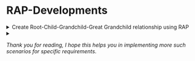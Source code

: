 # RAP-Developments
<details>
  <summary>Create Root-Child-Grandchild-Great Grandchild relationship using RAP</summary>

## Create Root-Child-Grandchild-Great Grandchild relationship using RAP

### Introduction

While discovering RAP, I came across a requirement to create a draft enabled application with Root-Child-Grandchild-Great Grandchild node. While determining feasibility and tips to create such application I was referred to a [Technology Blogs by SAP](https://community.sap.com/t5/technology-blogs-by-sap/bg-p/technology-blog-sap) which explained [How to design managed RAP business objects with 3 or more levels of nodes](https://community.sap.com/t5/technology-blogs-by-sap/how-to-design-managed-rap-business-objects-with-3-or-more-levels-of-nodes/ba-p/13534811) and confirmed the feasibility of such application but took some time to understand all the preparation work while designing the flow of the entities, interface views, projection views and behavior definitions.

In this blog, I will be highlighting my key findings and share sample code created using Eclipse and Demo Objects.

### What is required?

To implement Root-Child-Grand Child-Great Grand Child relationship between entities you will need following things:

1. BTP Trial Account with ABAP Service instance or OnPrem S4HANA which supports RAP\
2. Eclipse\
3. Understanding of RAP Managed/Unmanaged Scenario\
4. Go through [How to design managed RAP business objects with 3 or more levels of nodes](https://community.sap.com/t5/technology-blogs-by-sap/how-to-design-managed-rap-business-objects-with-3-or-more-levels-of-nodes/ba-p/13534811) and RAP( Restful ABAP programming) for [OnPrem S4HANA to get started with the basics](https://community.sap.com/t5/technology-blogs-by-members/rap-restful-abap-programming-for-onprem-s4hana/ba-p/13467651).\

<details open>
<summary>Step 1</summary>
  
### Step 1
Create relevant Packages and Transport Request as required, start with creating tables for Root, Child, Grand Child and Great Grand Child as shown below:

Root Node
```ABAP
@EndUserText.label : 'Root Node'
@AbapCatalog.enhancement.category : #NOT_EXTENSIBLE
@AbapCatalog.tableCategory : #TRANSPARENT
@AbapCatalog.deliveryClass : #A
@AbapCatalog.dataMaintenance : #RESTRICTED
define table zzt_root {
  key client         : abap.clnt not null;
  key uuid_root      : sysuuid_x16 not null;
  semantickey_root   : abap.char(10);
  description        : abap.char(255);
  createdby          : abp_creation_user;
  createdat          : abp_creation_tstmpl;
  changedby          : abp_locinst_lastchange_user;
  lastchangedat      : abp_lastchange_tstmpl;
  locallastchangedat : abp_locinst_lastchange_tstmpl;
}
```

Child Node
```ABAP
@EndUserText.label : 'Child Node'
@AbapCatalog.enhancement.category : #NOT_EXTENSIBLE
@AbapCatalog.tableCategory : #TRANSPARENT
@AbapCatalog.deliveryClass : #A
@AbapCatalog.dataMaintenance : #RESTRICTED
define table zzt_child {
  key client         : abap.clnt not null;
  key uuid_child     : sysuuid_x16 not null;
  semantickey_child  : abap.char(10);
  description        : abap.char(255);
  uuid_root          : sysuuid_x16;
  createdby          : abp_creation_user;
  createdat          : abp_creation_tstmpl;
  changedby          : abp_locinst_lastchange_user;
  lastchangedat      : abp_lastchange_tstmpl;
  locallastchangedat : abp_locinst_lastchange_tstmpl;
}
```

Grand Child
```ABAP
@EndUserText.label : 'Grand Child Node'
@AbapCatalog.enhancement.category : #NOT_EXTENSIBLE
@AbapCatalog.tableCategory : #TRANSPARENT
@AbapCatalog.deliveryClass : #A
@AbapCatalog.dataMaintenance : #RESTRICTED
define table zzt_gchild {
  key client         : abap.clnt not null;
  key uuid_gchild    : sysuuid_x16 not null;
  semantickey_gchild : abap.char(10);
  description        : abap.char(255);
  uuid_root          : sysuuid_x16;
  uuid_child         : sysuuid_x16;
  createdby          : abp_creation_user;
  createdat          : abp_creation_tstmpl;
  changedby          : abp_locinst_lastchange_user;
  lastchangedat      : abp_lastchange_tstmpl;
  locallastchangedat : abp_locinst_lastchange_tstmpl;
}
```

Great Grand Child
```ABAP
@EndUserText.label : 'Great Grand Child Node'
@AbapCatalog.enhancement.category : #NOT_EXTENSIBLE
@AbapCatalog.tableCategory : #TRANSPARENT
@AbapCatalog.deliveryClass : #A
@AbapCatalog.dataMaintenance : #RESTRICTED
define table zzt_ggchild {
  key client          : abap.clnt not null;
  key uuid_ggchild    : sysuuid_x16 not null;
  semantickey_ggchild : abap.char(10);
  description         : abap.char(255);
  uuid_root           : sysuuid_x16;
  uuid_child          : sysuuid_x16;
  uuid_gchild         : sysuuid_x16;
  createdby           : abp_creation_user;
  createdat           : abp_creation_tstmpl;
  changedby           : abp_locinst_lastchange_user;
  lastchangedat       : abp_lastchange_tstmpl;
  locallastchangedat  : abp_locinst_lastchange_tstmpl;
}
```

**_Note:_ Please add only one UUID as key and add reference to Root, Child and Grand Child Keys to respective entities as shown in above tables.**
</details>

<details open>
<summary>Step 2</summary>

### Step 2
Once the tables are created, you can use "Generate ABAP Repository Objects" to quickly generate below objects:

1. View Entities
2. Metadata Extensions
3. Projection Views
4. View Entity Behavior Definition
5. Projection Behavior Definition
6. Service Definition
7. Service Binding

As we are creating Root-Child-Grand Child-Great Grand Child relationship, we only need Objects 4,5,6 and 7 only for the Root Entity. Whereas Object 1,2 and 3 are needed for all 4 Entities. Please create this object manually if "Generate ABAP Repository Objects" functionality is not available for older OnPrem S4HANA versions.

Once you have created all 7 objects for Root Entity, you should be able to preview the Fiori Elements Application from Service Binding. Once the Root Entity is created, you can create remaining objects for Child, Grand Child and Great Grand Child manually.

</details>

<details open>
<summary>Detour</summary>

### Detour

After completing the entire development, during testing I observed that for some weird reason I was not able to navigate to object page of Grand Child and Great Grand Child entity with V4 UI. After spending some additional time trying to resolve the issue, I came across a Question RAP - Unable to Navigate to details object page while going through the solutions I decided to switch from V4 UI to V2 UI and it worked. I am still not sure why did it behaved in such way and will have to explore further. In actual scenario, I added the Object Page manually in Page Map and manifest in BAS and that solved the issue after deployment.

![Service Binding for Root Entity](https://github.com/shindechaitanya15/RAP-Developments/blob/main/RAP%20Development%20Images/Service%20Binding%20for%20Root%20Entity.png)
</details>

<details open>
  <summary>Step 3</summary>
  
### Step 3

  Now for the crucial part of this development.

1. Interface Views with Compositions and Associations.
2. Projection Views with "Redirected to parent/ Redirected to composition child".
3. Behavior Definition for Interface Views and Projection.

Interface View for Root Entity
```ABAP
@AccessControl.authorizationCheck: #NOT_REQUIRED
@Metadata.allowExtensions: true
@EndUserText.label: '###GENERATED Core Data Service Entity'
define root view entity ZR_ZT_ROOT
  as select from zzt_root as Root
  composition [*] of ZR_ZT_CHILD as _Child
  association [0..*] to ZR_ZT_GCHILD as _GrandChild on $projection.UuidRoot = _GrandChild.UuidRoot
  association [0..*] to ZR_ZT_GGCHILD as _GreatGrandChild on $projection.UuidRoot = _GreatGrandChild.UuidRoot
{
  key uuid_root as UuidRoot,
  semantickey_root as SemantickeyRoot,
  description as Description,
  @Semantics.user.createdBy: true
  createdby as Createdby,
  @Semantics.systemDateTime.createdAt: true
  createdat as Createdat,
  @Semantics.user.localInstanceLastChangedBy: true
  changedby as Changedby,
  @Semantics.systemDateTime.lastChangedAt: true
  lastchangedat as Lastchangedat,
  @Semantics.systemDateTime.localInstanceLastChangedAt: true
  locallastchangedat as Locallastchangedat,
  _Child,
  _GrandChild,
  _GreatGrandChild
}
```

Interface View for Child Entity
```ABAP
@AccessControl.authorizationCheck: #NOT_REQUIRED
@EndUserText.label: 'View Entity for ZTT_CHILD'
@Metadata.ignorePropagatedAnnotations: true
define view entity ZR_ZT_CHILD
  as select from zzt_child
  association        to parent ZR_ZT_ROOT as _Root            on $projection.UuidRoot = _Root.UuidRoot
  composition [*] of ZR_ZT_GCHILD         as _GrandChild
  association [0..*] to ZR_ZT_GGCHILD     as _GreatGrandChild on $projection.UuidChild = _GreatGrandChild.UuidChild
{
  key uuid_child         as UuidChild,
      semantickey_child  as SemantickeyChild,
      description        as Description,
      uuid_root          as UuidRoot,
      @Semantics.user.createdBy: true
      createdby          as Createdby,
      @Semantics.systemDateTime.createdAt: true
      createdat          as Createdat,
      @Semantics.user.localInstanceLastChangedBy: true
      changedby          as Changedby,
      @Semantics.systemDateTime.lastChangedAt: true
      lastchangedat      as Lastchangedat,
      @Semantics.systemDateTime.localInstanceLastChangedAt: true
      locallastchangedat as Locallastchangedat,
      _Root,
      _GrandChild,
      _GreatGrandChild
}
```

Interface View for Grandchild Entity
```ABAP
@AbapCatalog.viewEnhancementCategory: [#NONE]
@AccessControl.authorizationCheck: #NOT_REQUIRED
@EndUserText.label: 'View Entity for ZTT_GCHILD'
@Metadata.ignorePropagatedAnnotations: true
@ObjectModel.usageType:{
    serviceQuality: #X,
    sizeCategory: #S,
    dataClass: #MIXED
}
define view entity ZR_ZT_GCHILD
  as select from zzt_gchild
  association to ZR_ZT_ROOT         as _Root  on $projection.UuidRoot = _Root.UuidRoot
  association to parent ZR_ZT_CHILD as _Child on $projection.UuidChild = _Child.UuidChild
  composition [*] of ZR_ZT_GGCHILD  as _GreatGrandChild
{
  key uuid_gchild        as UuidGchild,
      semantickey_gchild as SemantickeyGchild,
      description        as Description,
      uuid_root          as UuidRoot,
      uuid_child         as UuidChild,
      @Semantics.user.createdBy: true
      createdby          as Createdby,
      @Semantics.systemDateTime.createdAt: true
      createdat          as Createdat,
      @Semantics.user.localInstanceLastChangedBy: true
      changedby          as Changedby,
      @Semantics.systemDateTime.lastChangedAt: true
      lastchangedat      as Lastchangedat,
      @Semantics.systemDateTime.localInstanceLastChangedAt: true
      locallastchangedat as Locallastchangedat,
      _Root,
      _Child,
      _GreatGrandChild
}
```

Interface View for Great Grandchild Entity
```ABAP
@AbapCatalog.viewEnhancementCategory: [#NONE]
@AccessControl.authorizationCheck: #NOT_REQUIRED
@EndUserText.label: 'View Entity for ZTT_GGCHILD'
@Metadata.ignorePropagatedAnnotations: true
@ObjectModel.usageType:{
    serviceQuality: #X,
    sizeCategory: #S,
    dataClass: #MIXED
}
define view entity ZR_ZT_GGCHILD
  as select from zzt_ggchild
  association to ZR_ZT_ROOT          as _Root       on $projection.UuidRoot = _Root.UuidRoot
  association to ZR_ZT_CHILD         as _Child      on $projection.UuidChild = _Child.UuidChild
  association to parent ZR_ZT_GCHILD as _GrandChild on $projection.UuidGchild = _GrandChild.UuidGchild
{
  key uuid_ggchild        as UuidGgchild,
      semantickey_ggchild as SemantickeyGgchild,
      description         as Description,
      uuid_root           as UuidRoot,
      uuid_child          as UuidChild,
      uuid_gchild         as UuidGchild,
      @Semantics.user.createdBy: true
      createdby           as Createdby,
      @Semantics.systemDateTime.createdAt: true
      createdat           as Createdat,
      @Semantics.user.localInstanceLastChangedBy: true
      changedby           as Changedby,
      @Semantics.systemDateTime.lastChangedAt: true
      lastchangedat       as Lastchangedat,
      @Semantics.systemDateTime.localInstanceLastChangedAt: true
      locallastchangedat  as Locallastchangedat,
      _Root,
      _Child,
      _GrandChild
}
```

Projection View for Root Entity
```ABAP
@Metadata.allowExtensions: true
@EndUserText.label: 'Root'
@AccessControl.authorizationCheck: #NOT_REQUIRED
define root view entity ZC_ZT_ROOT
  provider contract transactional_query
  as projection on ZR_ZT_ROOT
{
  key UuidRoot,
  SemantickeyRoot,
  Description,
  Createdby,
  Createdat,
  Changedby,
  Lastchangedat,
  Locallastchangedat,
  _Child: redirected to composition child ZC_ZT_CHILD,
  _GrandChild: redirected to ZC_ZT_GCHILD,
  _GreatGrandChild: redirected to ZC_ZT_GGCHILD
}
```

Projection View for Child Entity
```ABAP
@AccessControl.authorizationCheck: #NOT_REQUIRED
@EndUserText.label: 'Child'
@Metadata.ignorePropagatedAnnotations: true
@Metadata.allowExtensions: true
define view entity ZC_ZT_CHILD
 as projection on ZR_ZT_CHILD
{
    key UuidChild,
    SemantickeyChild,
    Description,
    UuidRoot,
    Createdby,
    Createdat,
    Changedby,
    Lastchangedat,
    Locallastchangedat,
    /* Associations */
    _Root: redirected to parent ZC_ZT_ROOT,
    _GrandChild: redirected to composition child ZC_ZT_GCHILD,
    _GreatGrandChild: redirected to ZC_ZT_GGCHILD
}
```

Projection View for Grandchild Entity
```ABAP
@AccessControl.authorizationCheck: #NOT_REQUIRED
@EndUserText.label: 'Grand Child'
@Metadata.ignorePropagatedAnnotations: true
@Metadata.allowExtensions: true
define view entity ZC_ZT_GCHILD
  as projection on ZR_ZT_GCHILD
{
  key UuidGchild,
      SemantickeyGchild,
      Description,
      UuidRoot,
      UuidChild,
      Createdby,
      Createdat,
      Changedby,
      Lastchangedat,
      Locallastchangedat,
      /* Associations */
      _Child           : redirected to parent ZC_ZT_CHILD,
      _GreatGrandChild : redirected to composition child ZC_ZT_GGCHILD,
      _Root            : redirected to ZC_ZT_ROOT
}
```

Projection View for Great Grandchild Entity
```ABAP
@AccessControl.authorizationCheck: #NOT_REQUIRED
@EndUserText.label: 'Great Grand Child'
@Metadata.ignorePropagatedAnnotations: true
@Metadata.allowExtensions: true
define view entity ZC_ZT_GGCHILD as projection on ZR_ZT_GGCHILD
{
    key UuidGgchild,
    SemantickeyGgchild,
    Description,
    UuidRoot,
    UuidChild,
    UuidGchild,
    Createdby,
    Createdat,
    Changedby,
    Lastchangedat,
    Locallastchangedat,
    /* Associations */
    _Child: redirected to ZC_ZT_CHILD,
    _GrandChild: redirected to parent ZC_ZT_GCHILD,
    _Root: redirected to ZC_ZT_ROOT
}
```

Feel free to implement Metadata Extensions or Add UI Annotation as per your requirement, I have decided to include only one UI Annotation below for Line-Item Reference.

```ABAP
@ui.facet: [ {
    label: 'General Information',
    id: 'GeneralInfo',
    purpose: #STANDARD,
    position: 10 ,
    type: #IDENTIFICATION_REFERENCE
  },
  { id: 'Child',
        purpose: #STANDARD,
        label: 'Grand Child',
        type: #LINEITEM_REFERENCE,
        position: 20,
        targetElement: '_GrandChild'
      }
   ]
```

</details>

<details open>
  <summary>Step 4</summary>

### Step 4

Behavior Definition for Interface Views
```ABAP
managed implementation in class ZBP_R_ZT_ROOT unique;
strict ( 2 );
with draft;
define behavior for ZR_ZT_ROOT alias Root
persistent table zzt_root
draft table zzt_root_d
etag master Locallastchangedat
lock master total etag Lastchangedat
authorization master ( global )

{
  field ( readonly )
  UuidRoot,
  Createdby,
  Createdat,
  Changedby,
  Lastchangedat,
  Locallastchangedat;

  field ( numbering : managed )
  UuidRoot;


  create;
  update;
  delete;

  draft action Activate optimized;
  draft action Discard;
  draft action Edit;
  draft action Resume;
  draft determine action Prepare;

  association _Child { create; with draft; }
  association _GrandChild { with draft; }
  association _GreatGrandChild { with draft; }

  mapping for zzt_root
    {
      UuidRoot           = uuid_root;
      SemantickeyRoot    = semantickey_root;
      Description        = description;
      Createdby          = createdby;
      Createdat          = createdat;
      Changedby          = changedby;
      Lastchangedat      = lastchangedat;
      Locallastchangedat = locallastchangedat;
    }
}

define behavior for ZR_ZT_CHILD alias Child
persistent table zzt_child
draft table zzt_child_d
lock dependent by _Root
authorization dependent by _Root
etag master Lastchangedat
{
  field ( readonly )
  UuidRoot,
  Createdby,
  Createdat,
  Changedby,
  Lastchangedat,
  Locallastchangedat;

  field ( numbering : managed, readonly ) UuidChild;

  association _Root { with draft; }
  association _GrandChild { create; with draft; }
  association _GreatGrandChild { with draft; }

  update;
  delete;

  mapping for zzt_child
    {
      UuidChild          = uuid_child;
      SemantickeyChild   = semantickey_child;
      Description        = description;
      UuidRoot           = uuid_root;
      Createdby          = createdby;
      Createdat          = createdat;
      Changedby          = changedby;
      Lastchangedat      = lastchangedat;
      Locallastchangedat = locallastchangedat;
    }
}

define behavior for ZR_ZT_GCHILD alias GrandChild
persistent table zzt_gchild
draft table zzt_gchild_d
lock dependent by _Root
authorization dependent by _Root
etag master Lastchangedat
{
  field ( readonly )
  UuidRoot,
  UuidChild,
  Createdby,
  Createdat,
  Changedby,
  Lastchangedat,
  Locallastchangedat;

  field ( numbering : managed, readonly ) UuidGchild;

  ancestor association _Root { with draft; }
  association _Child { with draft; }
  association _GreatGrandChild { create; with draft; }

  update;
  delete;

  mapping for zzt_gchild
    {
      UuidGChild         = uuid_gchild;
      UuidChild          = uuid_child;
      SemantickeyGchild  = semantickey_gchild;
      Description        = description;
      UuidRoot           = uuid_root;
      Createdby          = createdby;
      Createdat          = createdat;
      Changedby          = changedby;
      Lastchangedat      = lastchangedat;
      Locallastchangedat = locallastchangedat;
    }
}

define behavior for ZR_ZT_GGCHILD alias GreatGranChild
persistent table zzt_ggchild
draft table zzt_ggchild_d
lock dependent by _Root
authorization dependent by _Root
etag master Lastchangedat
{
  field ( readonly )
  UuidRoot,
  UuidChild,
  UuidGchild,
  Createdby,
  Createdat,
  Changedby,
  Lastchangedat,
  Locallastchangedat;

  field ( numbering : managed, readonly ) UuidGgchild;

  ancestor association _Root { with draft; }
  ancestor association _Child { with draft; }
  association _GrandChild { with draft; }

  update;
  delete;

  mapping for zzt_ggchild
    {
      UuidGgchild        = uuid_ggchild;
      SemantickeyGgchild = semantickey_ggchild;
      Description        = description;
      UuidRoot           = uuid_root;
      UuidChild          = uuid_child;
      UuidGChild         = uuid_gchild;
      Createdby          = createdby;
      Createdat          = createdat;
      Changedby          = changedby;
      Lastchangedat      = lastchangedat;
      Locallastchangedat = locallastchangedat;
    }
}
```

Behavior Definition of Projection View
```ABAP
projection implementation in class ZBP_C_ZT_ROOT unique;
strict ( 2 );
use draft;
define behavior for ZC_ZT_ROOT alias Root
use etag

{
  use create;
  use update;
  use delete;

  use action Edit;
  use action Activate;
  use action Discard;
  use action Resume;
  use action Prepare;
  use association _Child { create; with draft; }
  use association _GrandChild { with draft; }
  use association _GreatGrandChild { with draft; }
}

define behavior for ZC_ZT_CHILD alias Child
{
  use update;
  use delete;

  use association _Root { with draft; }
  use association _GrandChild { create; with draft; }
  use association _GreatGrandChild { with draft; }
}
define behavior for ZC_ZT_GCHILD alias GrandChild
{
  use update;
  use delete;

  use association _Root { with draft; }
  use association _Child { with draft; }
  use association _GreatGrandChild { create; with draft; }
}
define behavior for ZC_ZT_GGCHILD alias GreatGrandChild
{
  use update;
  use delete;

  use association _Root { with draft; }
  use association _Child { with draft; }
  use association _GrandChild { with draft; }
}
```

Please pay attention to how the association are defined in each behavior definition, this along with Composition and Associations of Interface View, Redirected to Parent and Redirected to Composition Child annotations of Projection view will define how the relationship between Root, Child, Grandchild and Great Grandchild will behave. If you face any issues with activation of Behavior Definition, Service Definition or Service Binding then revisit the Interface and Projection views of each entity. Once everything is set and activated, you can refresh the Service Biding and view the complete hierarchy and relationship between the various entities created. 

For any entity that is missing from Service Binding, check Service Definition and make sure expose the correct Projection view. Refer below for sample, additionally here you can add your own F4 Helps, additional entities as well in actual scenario.

### Service Definition

```ABAP
@EndUserText.label: 'Service Binding for Root Entity V2'
define service ZUI_ZT_ROOT_V2 {
  expose ZC_ZT_ROOT    as Root;
  expose ZC_ZT_CHILD   as Child;
  expose ZC_ZT_GCHILD  as GrandChild;
  expose ZC_ZT_GGCHILD as GreatGrandChild;
}
```

### Service Binding
![Service Binding oData V2 UI](https://github.com/shindechaitanya15/RAP-Developments/blob/main/RAP%20Development%20Images/Service%20Binding%20oData%20V2%20UI.png)
</details>

<details open>
  <summary>Step 5</summary>

### Step 5

### Final Preview of Fiori Application

### Fiori List Report Page

![Fiori List Report Page](https://github.com/shindechaitanya15/RAP-Developments/blob/main/RAP%20Development%20Images/Fiori%20List%20Report.png)

### Root Entity

![Root Entity](https://github.com/shindechaitanya15/RAP-Developments/blob/main/RAP%20Development%20Images/Root%20Entity.png)

### Child Entity

![Child Entity](https://github.com/shindechaitanya15/RAP-Developments/blob/main/RAP%20Development%20Images/Child%20Entity.png)

### Grand Child

![Grand Child](https://github.com/shindechaitanya15/RAP-Developments/blob/main/RAP%20Development%20Images/Grand%20Child.png)

### Great Grand Child

![Great Grand Child](https://github.com/shindechaitanya15/RAP-Developments/blob/main/RAP%20Development%20Images/Great%20Grand%20Child.png)
</details>

</details>

<details>
  <summary></summary>
</details>

 _Thank you for reading, I hope this helps you in implementing more such scenarios for specific requirements._
